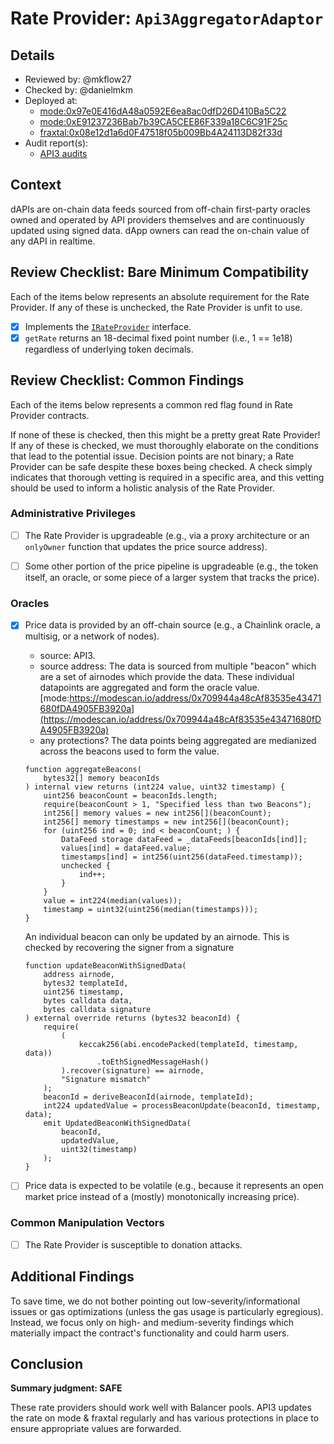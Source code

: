 # Rate Provider: `Api3AggregatorAdaptor`

## Details
- Reviewed by: @mkflow27
- Checked by: @danielmkm
- Deployed at:
    - [mode:0x97e0E416dA48a0592E6ea8ac0dfD26D410Ba5C22](https://modescan.io/address/0x97e0E416dA48a0592E6ea8ac0dfD26D410Ba5C22/contract/34443/code)
    - [mode:0xE91237236Bab7b39CA5CEE86F339a18C6C91F25c](https://explorer.mode.network/address/0xE91237236Bab7b39CA5CEE86F339a18C6C91F25c?tab=contract)
    - [fraxtal:0x08e12d1a6d0F47518f05b009Bb4A24113D82f33d](https://fraxscan.com/address/0x08e12d1a6d0F47518f05b009Bb4A24113D82f33d#readContract)
- Audit report(s):
    - [API3 audits](https://dapi-docs.api3.org/reference/dapis/understand/security.html)

## Context
dAPIs are on-chain data feeds sourced from off-chain first-party oracles owned and operated by API providers themselves and are continuously updated using signed data. dApp owners can read the on-chain value of any dAPI in realtime.

## Review Checklist: Bare Minimum Compatibility
Each of the items below represents an absolute requirement for the Rate Provider. If any of these is unchecked, the Rate Provider is unfit to use.

- [x] Implements the [`IRateProvider`](https://github.com/balancer/balancer-v2-monorepo/blob/bc3b3fee6e13e01d2efe610ed8118fdb74dfc1f2/pkg/interfaces/contracts/pool-utils/IRateProvider.sol) interface.
- [x] `getRate` returns an 18-decimal fixed point number (i.e., 1 == 1e18) regardless of underlying token decimals.

## Review Checklist: Common Findings
Each of the items below represents a common red flag found in Rate Provider contracts.

If none of these is checked, then this might be a pretty great Rate Provider! If any of these is checked, we must thoroughly elaborate on the conditions that lead to the potential issue. Decision points are not binary; a Rate Provider can be safe despite these boxes being checked. A check simply indicates that thorough vetting is required in a specific area, and this vetting should be used to inform a holistic analysis of the Rate Provider.

### Administrative Privileges
- [ ] The Rate Provider is upgradeable (e.g., via a proxy architecture or an `onlyOwner` function that updates the price source address).

- [ ] Some other portion of the price pipeline is upgradeable (e.g., the token itself, an oracle, or some piece of a larger system that tracks the price). 

### Oracles
- [x] Price data is provided by an off-chain source (e.g., a Chainlink oracle, a multisig, or a network of nodes).
    - source: API3.
    - source address: The data is sourced from multiple "beacon" which are a set of airnodes which provide the data. These individual datapoints are aggregated and form the oracle value. [mode:https://modescan.io/address/0x709944a48cAf83535e43471680fDA4905FB3920a](https://modescan.io/address/0x709944a48cAf83535e43471680fDA4905FB3920a)
    - any protections? The data points being aggregated are medianized across the beacons used to form the value.
    ```solidity
    function aggregateBeacons(
        bytes32[] memory beaconIds
    ) internal view returns (int224 value, uint32 timestamp) {
        uint256 beaconCount = beaconIds.length;
        require(beaconCount > 1, "Specified less than two Beacons");
        int256[] memory values = new int256[](beaconCount);
        int256[] memory timestamps = new int256[](beaconCount);
        for (uint256 ind = 0; ind < beaconCount; ) {
            DataFeed storage dataFeed = _dataFeeds[beaconIds[ind]];
            values[ind] = dataFeed.value;
            timestamps[ind] = int256(uint256(dataFeed.timestamp));
            unchecked {
                ind++;
            }
        }
        value = int224(median(values));
        timestamp = uint32(uint256(median(timestamps)));
    }
    ```
    An individual beacon can only be updated by an airnode. This is checked by recovering the signer from a signature
    ```solidity
    function updateBeaconWithSignedData(
        address airnode,
        bytes32 templateId,
        uint256 timestamp,
        bytes calldata data,
        bytes calldata signature
    ) external override returns (bytes32 beaconId) {
        require(
            (
                keccak256(abi.encodePacked(templateId, timestamp, data))
                    .toEthSignedMessageHash()
            ).recover(signature) == airnode,
            "Signature mismatch"
        );
        beaconId = deriveBeaconId(airnode, templateId);
        int224 updatedValue = processBeaconUpdate(beaconId, timestamp, data);
        emit UpdatedBeaconWithSignedData(
            beaconId,
            updatedValue,
            uint32(timestamp)
        );
    }
    ```

- [ ] Price data is expected to be volatile (e.g., because it represents an open market price instead of a (mostly) monotonically increasing price).

### Common Manipulation Vectors
- [ ] The Rate Provider is susceptible to donation attacks.


## Additional Findings
To save time, we do not bother pointing out low-severity/informational issues or gas optimizations (unless the gas usage is particularly egregious). Instead, we focus only on high- and medium-severity findings which materially impact the contract's functionality and could harm users.

## Conclusion
**Summary judgment: SAFE**

These rate providers should work well with Balancer pools. API3 updates the rate on mode & fraxtal regularly and has various protections in place to ensure appropriate values are forwarded.
